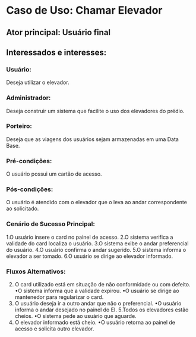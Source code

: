 # Caso de Uso: Chamar Elevador
## Ator principal: Usuário final
## Interessados e interesses:
### Usuário:
Deseja utilizar o elevador.

### Administrador:
Deseja construir um sistema que facilite o uso dos elevadores do prédio.

### Porteiro:
Deseja que as viagens dos usuários sejam armazenadas em uma Data Base.

### Pré-condições:
O usuário possui um cartão de acesso.

### Pós-condições:
O usuário é atendido com o elevador que o leva ao andar correspondente ao solicitado.

### Cenário de Sucesso Principal:
1.O usuário insere o card no painel de acesso.
2.O sistema verifica a validade do card localiza o usuário.
3.O sistema exibe o andar preferencial do usuário.
4.O usuário confirma o andar sugerido.
5.O sistema informa o elevador a ser tomado.
6.O usuário se dirige ao elevador informado.

### Fluxos Alternativos:
2. O card utilizado está em situação de não conformidade ou com defeito.
  •O sistema informa que a validade expirou.
  •O usuário se dirige ao mantenedor para regularizar o card. 
3. O usuário deseja ir a outro andar que não o preferencial.
  •O usuário informa o andar desejado no painel do EI.
5.Todos os elevadores estão cheios.
  •O sistema pede ao usuário que aguarde. 
6. O elevador informado está cheio.
  •O usuário retorna ao painel de acesso e solicita outro elevador.

